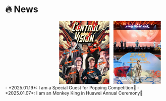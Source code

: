 # 🔥 News
<div class='paper-box'>
<div class="paper-box-image" style="display: flex; align-items: center; justify-content: center; gap: 10px;">
  <div style="flex: 1;">
       
  </div>
  <div style="flex: 1;">
    <img src="images/news.png" alt="News 1" style="height: 200px; width: auto;">
  </div>
  <div style="flex: 1;">
    <img src="images/news2.png" alt="News 2" style="height: 200px; width: auto;">
  </div>
</div>

<div class='paper-box-text' markdown="1">
- *2025.01.19*: I am a Special Guest for Popping Competition🎉 
- *2025.01.07*: I am an Monkey King in Huawei Annual Ceremony🎉 
</div>
</div>

